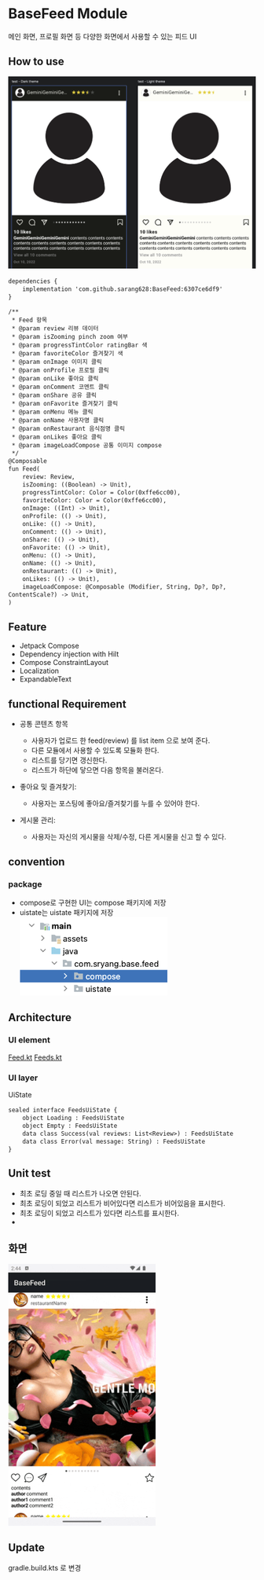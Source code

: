 # BaseFeed Module

메인 화면, 프로필 화면 등 다양한 화면에서 사용할 수 있는 피드 UI

## How to use
<img src="./screenshot/preview.png" alt="image" width="600" height="auto">

```
dependencies {
	implementation 'com.github.sarang628:BaseFeed:6307ce6df9'
}	
```

```
/**
 * Feed 항목
 * @param review 리뷰 데이터
 * @param isZooming pinch zoom 여부
 * @param progressTintColor ratingBar 색
 * @param favoriteColor 즐겨찾기 색
 * @param onImage 이미지 클릭
 * @param onProfile 프로필 클릭
 * @param onLike 좋아요 클릭
 * @param onComment 코멘트 클릭
 * @param onShare 공유 클릭
 * @param onFavorite 즐겨찾기 클릭
 * @param onMenu 메뉴 클릭
 * @param onName 사용자명 클릭
 * @param onRestaurant 음식점명 클릭
 * @param onLikes 좋아요 클릭
 * @param imageLoadCompose 공통 이미지 compose
 */
@Composable
fun Feed(
    review: Review,
    isZooming: ((Boolean) -> Unit),
    progressTintColor: Color = Color(0xffe6cc00),
    favoriteColor: Color = Color(0xffe6cc00),
    onImage: ((Int) -> Unit),
    onProfile: (() -> Unit),
    onLike: (() -> Unit),
    onComment: (() -> Unit),
    onShare: (() -> Unit),
    onFavorite: (() -> Unit),
    onMenu: (() -> Unit),
    onName: (() -> Unit),
    onRestaurant: (() -> Unit),
    onLikes: (() -> Unit),
    imageLoadCompose: @Composable (Modifier, String, Dp?, Dp?, ContentScale?) -> Unit,
)
```

## Feature

- Jetpack Compose
- Dependency injection with Hilt
- Compose ConstraintLayout
- Localization
- ExpandableText

## functional Requirement

- 공통 콘텐츠 항목
    - 사용자가 업로드 한 feed(review) 를 list item 으로 보여 준다.
    - 다른 모듈에서 사용할 수 있도록 모듈화 한다.
    - 리스트를 당기면 갱신한다.
    - 리스트가 하단에 닿으면 다음 항목을 불러온다.

- 좋아요 및 즐겨찾기:
    - 사용자는 포스팅에 좋아요/즐겨찾기를 누를 수 있어야 한다.

- 게시물 관리:
    - 사용자는 자신의 게시물을 삭제/수정, 다른 게시물을 신고 할 수 있다.

## convention

### package

- compose로 구현한 UI는 compose 패키지에 저장
- uistate는 uistate 패키지에 저장
  <img src="./screenshot/package.png" alt="image" width="300" height="auto">

## Architecture

### UI element

[Feed.kt](./library/src/main/java/com/sarang/torang/compose/feed/Feed.kt)
[Feeds.kt](./library/src/main/java/com/sarang/torang/compose/feed/Feeds.kt)

### UI layer

UiState

```
sealed interface FeedsUiState {
    object Loading : FeedsUiState
    object Empty : FeedsUiState
    data class Success(val reviews: List<Review>) : FeedsUiState
    data class Error(val message: String) : FeedsUiState
}
```

## Unit test

- 최초 로딩 중일 때 리스트가 나오면 안된다.
- 최초 로딩이 되었고 리스트가 비어있다면 리스트가 비어있음을 표시한다.
- 최초 로딩이 되었고 리스트가 있다면 리스트를 표시한다.
- 

## 화면

<img src="./screenshot/demonstrate.gif" alt="image" width="300" height="auto">

## Update
gradle.build.kts 로 변경
